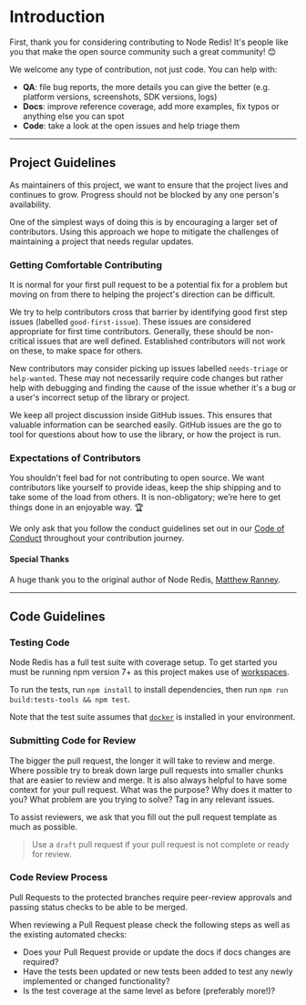 # Introduction

First, thank you for considering contributing to Node Redis! It's people like you that make the open source community such a great community! 😊

We welcome any type of contribution, not just code. You can help with:

- **QA**: file bug reports, the more details you can give the better (e.g. platform versions, screenshots, SDK versions, logs)
- **Docs**: improve reference coverage, add more examples, fix typos or anything else you can spot
- **Code**: take a look at the open issues and help triage them

---

## Project Guidelines

As maintainers of this project, we want to ensure that the project lives and continues to grow. Progress should not be blocked by any one person's availability.

One of the simplest ways of doing this is by encouraging a larger set of contributors. Using this approach we hope to mitigate the challenges of maintaining a project that needs regular updates.

### Getting Comfortable Contributing

It is normal for your first pull request to be a potential fix for a problem but moving on from there to helping the project's direction can be difficult.

We try to help contributors cross that barrier by identifying good first step issues (labelled `good-first-issue`). These issues are considered appropriate for first time contributors. Generally, these should be non-critical issues that are well defined. Established contributors will not work on these, to make space for others.

New contributors may consider picking up issues labelled `needs-triage` or `help-wanted`. These may not necessarily require code changes but rather help with debugging and finding the cause of the issue whether it's a bug or a user's incorrect setup of the library or project.

We keep all project discussion inside GitHub issues. This ensures that valuable information can be searched easily. GitHub issues are the go to tool for questions about how to use the library, or how the project is run.

### Expectations of Contributors

You shouldn't feel bad for not contributing to open source. We want contributors like yourself to provide ideas, keep the ship shipping and to take some of the load from others. It is non-obligatory; we’re here to get things done in an enjoyable way. :trophy:

We only ask that you follow the conduct guidelines set out in our [Code of Conduct](https://redis.com/community/community-guidelines-code-of-conduct/) throughout your contribution journey.


#### Special Thanks

A huge thank you to the original author of Node Redis, [Matthew Ranney](https://github.com/mranney).

---

## Code Guidelines

### Testing Code

Node Redis has a full test suite with coverage setup. To get started you must be running npm version 7+ as this project
makes use of [workspaces](https://docs.npmjs.com/cli/v7/using-npm/workspaces).

To run the tests, run `npm install` to install dependencies, then run `npm run build:tests-tools && npm test`.

Note that the test suite assumes that [`docker`](https://www.docker.com/) is installed in your environment.

### Submitting Code for Review

The bigger the pull request, the longer it will take to review and merge. Where possible try to break down large pull requests into smaller chunks that are easier to review and merge. It is also always helpful to have some context for your pull request. What was the purpose? Why does it matter to you? What problem are you trying to solve? Tag in any relevant issues.

To assist reviewers, we ask that you fill out the pull request template as much as possible.

> Use a `draft` pull request if your pull request is not complete or ready for review.

### Code Review Process

Pull Requests to the protected branches require peer-review approvals and passing status checks to be able to be merged.

When reviewing a Pull Request please check the following steps as well as the existing automated checks:

- Does your Pull Request provide or update the docs if docs changes are required?
- Have the tests been updated or new tests been added to test any newly implemented or changed functionality?
- Is the test coverage at the same level as before (preferably more!)?
